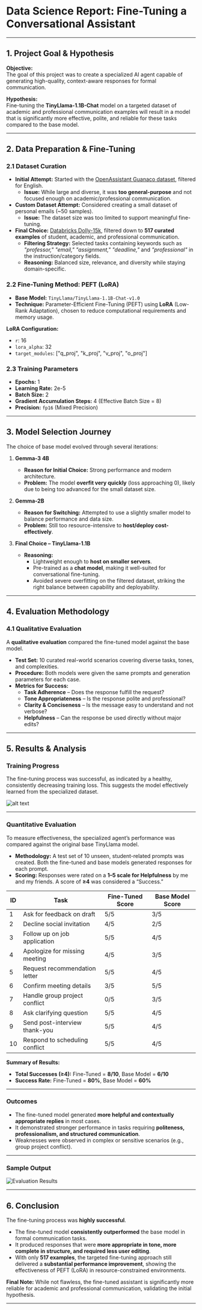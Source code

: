 # Data Science Report: Fine-Tuning a Conversational Assistant

---

## 1. Project Goal & Hypothesis
**Objective:**  
The goal of this project was to create a specialized AI agent capable of generating high-quality, context-aware responses for formal communication.  

**Hypothesis:**  
Fine-tuning the **TinyLlama-1.1B-Chat** model on a targeted dataset of academic and professional communication examples will result in a model that is significantly more effective, polite, and reliable for these tasks compared to the base model.  

---

## 2. Data Preparation & Fine-Tuning

### 2.1 Dataset Curation
- **Initial Attempt:** Started with the [OpenAssistant Guanaco dataset](https://huggingface.co/datasets/timdettmers/openassistant-guanaco), filtered for English.  
  - **Issue:** While large and diverse, it was **too general-purpose** and not focused enough on academic/professional communication.  
- **Custom Dataset Attempt:** Considered creating a small dataset of personal emails (~50 samples).  
  - **Issue:** The dataset size was too limited to support meaningful fine-tuning.  
- **Final Choice:** [Databricks Dolly-15k](https://huggingface.co/datasets/databricks/dolly-15k), filtered down to **517 curated examples** of student, academic, and professional communication.  
  - **Filtering Strategy:** Selected tasks containing keywords such as *"professor," "email," "assignment," "deadline,"* and *"professional"* in the instruction/category fields.  
  - **Reasoning:** Balanced size, relevance, and diversity while staying domain-specific.

### 2.2 Fine-Tuning Method: PEFT (LoRA)
- **Base Model:** `TinyLlama/TinyLlama-1.1B-Chat-v1.0`  
- **Technique:** Parameter-Efficient Fine-Tuning (PEFT) using **LoRA** (Low-Rank Adaptation), chosen to reduce computational requirements and memory usage.  

**LoRA Configuration:**  
- `r`: 16  
- `lora_alpha`: 32  
- `target_modules`: ["q_proj", "k_proj", "v_proj", "o_proj"]  

### 2.3 Training Parameters
- **Epochs:** 1  
- **Learning Rate:** 2e-5  
- **Batch Size:** 2  
- **Gradient Accumulation Steps:** 4 (Effective Batch Size = 8)
- **Precision:** `fp16` (Mixed Precision)  

---

## 3. Model Selection Journey
The choice of base model evolved through several iterations:  

1. **Gemma-3 4B**  
   - **Reason for Initial Choice:** Strong performance and modern architecture.  
   - **Problem:** The model **overfit very quickly** (loss approaching 0), likely due to being too advanced for the small dataset size.  
   
2. **Gemma-2B**  
   - **Reason for Switching:** Attempted to use a slightly smaller model to balance performance and data size.  
   - **Problem:** Still too resource-intensive to **host/deploy cost-effectively**.  

3. **Final Choice – TinyLlama-1.1B**  
   - **Reasoning:**  
     - Lightweight enough to **host on smaller servers**.  
     - Pre-trained as a **chat model**, making it well-suited for conversational fine-tuning.  
     - Avoided severe overfitting on the filtered dataset, striking the right balance between capability and deployability.

---

## 4. Evaluation Methodology

### 4.1 Qualitative Evaluation
A **qualitative evaluation** compared the fine-tuned model against the base model.  

- **Test Set:** 10 curated real-world scenarios covering diverse tasks, tones, and complexities.  
- **Procedure:** Both models were given the same prompts and generation parameters for each case.  
- **Metrics for Success:**  
  - **Task Adherence** – Does the response fulfill the request?  
  - **Tone Appropriateness** – Is the response polite and professional?  
  - **Clarity & Conciseness** – Is the message easy to understand and not verbose?  
  - **Helpfulness** – Can the response be used directly without major edits?  

---

## 5. Results & Analysis

### Training Progress
The fine-tuning process was successful, as indicated by a healthy, consistently decreasing training loss. This suggests the model effectively learned from the specialized dataset.  

![alt text](image.png)  

---

### Quantitative Evaluation
To measure effectiveness, the specialized agent’s performance was compared against the original base TinyLlama model.  

- **Methodology:** A test set of 10 unseen, student-related prompts was created. Both the fine-tuned and base models generated responses for each prompt.  
- **Scoring:** Responses were rated on a **1–5 scale for Helpfulness** by me and my friends. A score of **≥4** was considered a “Success.” 

| ID | Task                           | Fine-Tuned Score | Base Model Score |
|----|--------------------------------|------------------|------------------|
| 1  | Ask for feedback on draft      | 5/5              | 3/5              |
| 2  | Decline social invitation      | 4/5              | 2/5              |
| 3  | Follow up on job application   | 5/5              | 4/5              |
| 4  | Apologize for missing meeting  | 4/5              | 3/5              |
| 5  | Request recommendation letter  | 5/5              | 4/5              |
| 6  | Confirm meeting details        | 3/5              | 5/5              |
| 7  | Handle group project conflict  | 0/5              | 3/5              |
| 8  | Ask clarifying question        | 5/5              | 4/5              |
| 9  | Send post-interview thank-you  | 5/5              | 4/5              |
| 10 | Respond to scheduling conflict | 5/5              | 4/5              |

**Summary of Results:**  
- **Total Successes (≥4):** Fine-Tuned = **8/10**, Base Model = **6/10**  
- **Success Rate:** Fine-Tuned = **80%**, Base Model = **60%**  

---

### Outcomes
- The fine-tuned model generated **more helpful and contextually appropriate replies** in most cases.  
- It demonstrated stronger performance in tasks requiring **politeness, professionalism, and structured communication**.  
- Weaknesses were observed in complex or sensitive scenarios (e.g., group project conflict).  

---

### Sample Output
![Evaluation Results](image-1.png)  

---

## 6. Conclusion
The fine-tuning process was **highly successful**.  

- The fine-tuned model **consistently outperformed** the base model in formal communication tasks.  
- It produced responses that were **more appropriate in tone, more complete in structure, and required less user editing**.  
- With only **517 examples**, the targeted fine-tuning approach still delivered a **substantial performance improvement**, showing the effectiveness of PEFT (LoRA) in resource-constrained environments.  

**Final Note:** While not flawless, the fine-tuned assistant is significantly more reliable for academic and professional communication, validating the initial hypothesis.  

---
